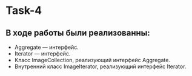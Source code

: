 # Task-4
## В ходе работы были реализованны:
- Aggregate — интерфейс.
- Iterator — интерфейс.
- Класс ImageCollection, реализующий интерфейс Aggregate. 
- Внутренний класс ImageIterator, реализующий интерфейс Iterator.
